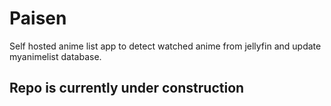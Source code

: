 # Paisen

Self hosted anime list app to detect watched anime from jellyfin and update myanimelist database.

## Repo is currently under construction